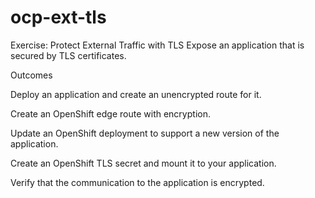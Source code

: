 # ocp-ext-tls
Exercise: Protect External Traffic with TLS
Expose an application that is secured by TLS certificates.

Outcomes

Deploy an application and create an unencrypted route for it.

Create an OpenShift edge route with encryption.

Update an OpenShift deployment to support a new version of the application.

Create an OpenShift TLS secret and mount it to your application.

Verify that the communication to the application is encrypted.
